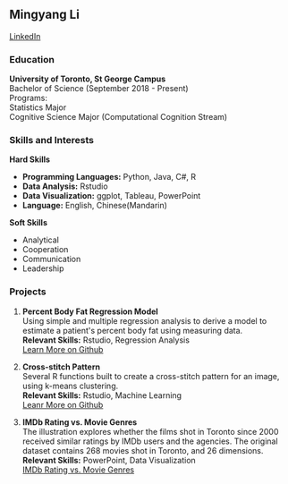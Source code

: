 ## Mingyang Li
[LinkedIn](https://github.com/samlmy/DigitalCV/edit/main/README.md)

### Education
<b>University of Toronto, St George Campus</b><br/>
Bachelor of Science (September 2018 - Present)<br/>
Programs:<br/>
Statistics Major<br/>
Cognitive Science Major (Computational Cognition Stream)<br/>

### Skills and Interests
<b>Hard Skills</b><br/>
<ul>
  <li><b>Programming Languages:</b> Python, Java, C#, R<br/></li>
  <li><b>Data Analysis:</b> Rstudio<br/></li>
  <li><b>Data Visualization:</b> ggplot, Tableau, PowerPoint<br/></li>
  <li><b>Language:</b> English, Chinese(Mandarin)<br/></li>
</ul>

<b>Soft Skills</b><br/>
<ul>
  <li>Analytical<br/></li>
  <li>Cooperation<br/></li>
  <li>Communication<br/></li>
  <li>Leadership<br/></li>
</ul>

### Projects
1. <b>Percent Body Fat Regression Model</b><br/>
Using simple and multiple regression analysis to derive a model to estimate a patient's percent body fat using measuring data.<br/>
<b>Relevant Skills:</b> Rstudio, Regression Analysis<br/>
[Learn More on Github](https://github.com/samlmy/BodyFat302.git)

2. <b>Cross-stitch Pattern</b><br/>
Several R functions built to create a cross-stitch pattern for an image, using k-means clustering.<br/>
<b>Relevant Skills:</b> Rstudio, Machine Learning<br/>
[Leanr More on Github](https://github.com/samlmy/CrossStitch.git)

3. <b>IMDb Rating vs. Movie Genres</b><br/>
The illustration explores whether the films shot in Toronto since 2000 received similar ratings by IMDb users and the agencies. The original dataset contains 268 movies shot in Toronto, and 26 dimensions.<br/>
<b>Relevant Skills:</b> PowerPoint, Data Visualization<br/>
[IMDb Rating vs. Movie Genres](https://github.com/samlmy/dataVis.git)
